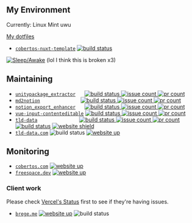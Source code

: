 ## My Environment

Currently: Linux Mint uwu

[My dotfiles](https://github.com/Cobertos/dotfiles)

* [`cobertos-nuxt-template`](https://github.com/Cobertos/cobertos-nuxt-template) <a href="https://github.com/Cobertos/cobertos-nuxt-template/actions" target="_blank"><img alt="build status" src="https://github.com/Cobertos/cobertos-nuxt-template/workflows/Package%20Tests/badge.svg"></a>


[![Sleep/Awake](https://sleebies.vercel.app/api/95QFMH)](https://github.com/Cobertos/sleebies)  (lol I think this is broken x3)

## Maintaining

* [`unitypackage_extractor`](https://github.com/Cobertos/unitypackage_extractor) &nbsp;&nbsp;&nbsp;&nbsp;&nbsp;<a href="https://github.com/Cobertos/unitypackage_extractor/actions" target="_blank"><img alt="build status" src="https://github.com/Cobertos/unitypackage_extractor/workflows/Package%20Tests/badge.svg"> <img alt="issue count" src="https://img.shields.io/github/issues/Cobertos/unitypackage_extractor?color=ffffff"> <img alt="pr count" src="https://img.shields.io/github/issues-pr/Cobertos/unitypackage_extractor?color=ffffff"></a>
* [`md2notion`](https://github.com/Cobertos/md2notion) &nbsp;&nbsp;&nbsp;&nbsp;&nbsp;&nbsp;&nbsp;&nbsp;&nbsp;&nbsp;&nbsp;&nbsp;&nbsp;&nbsp;&nbsp;&nbsp;&nbsp;&nbsp;&nbsp;&nbsp;&nbsp;&nbsp;&nbsp;&nbsp;&nbsp;&nbsp;<a href="https://github.com/Cobertos/md2notion/actions" target="_blank"><img alt="build status" src="https://github.com/Cobertos/md2notion/workflows/Package%20Tests/badge.svg"> <img alt="issue count" src="https://img.shields.io/github/issues/Cobertos/md2notion?color=ffffff"> <img alt="pr count" src="https://img.shields.io/github/issues-pr/Cobertos/md2notion?color=ffffff"></a>
* [`notion_export_enhancer`](https://github.com/Cobertos/notion_export_enhancer) &nbsp;&nbsp;&nbsp;&nbsp;&nbsp;<a href="https://github.com/Cobertos/notion_export_enhancer/actions" target="_blank"><img alt="build status" src="https://github.com/Cobertos/notion_export_enhancer/workflows/Package%20Tests/badge.svg"> <img alt="issue count" src="https://img.shields.io/github/issues/Cobertos/notion_export_enhancer?color=ffffff"> <img alt="pr count" src="https://img.shields.io/github/issues-pr/Cobertos/notion_export_enhancer?color=ffffff"></a>
* [`vue-input-contenteditable`](https://github.com/Cobertos/vue-input-contenteditable) <a href="https://github.com/Cobertos/vue-input-contenteditable/actions" target="_blank"><img alt="build status" src="https://github.com/Cobertos/vue-input-contenteditable/workflows/Package%20Tests/badge.svg"> <img alt="issue count" src="https://img.shields.io/github/issues/Cobertos/vue-input-contenteditable?color=ffffff"> <img alt="pr count" src="https://img.shields.io/github/issues-pr/Cobertos/vue-input-contenteditable?color=ffffff"></a>
* [`tld-data`](https://github.com/Cobertos/tld-data/) &nbsp;&nbsp;&nbsp;&nbsp;&nbsp;&nbsp;&nbsp;&nbsp;&nbsp;&nbsp;&nbsp;&nbsp;&nbsp;&nbsp;&nbsp;&nbsp;&nbsp;&nbsp;&nbsp;&nbsp;&nbsp;&nbsp;&nbsp;&nbsp;&nbsp;&nbsp;&nbsp;<a href="https://github.com/Cobertos/tld-data/actions" target="_blank"><img alt="build status" src="https://github.com/Cobertos/tld-data/workflows/Package%20Tests/badge.svg"> <img alt="issue count" src="https://img.shields.io/github/issues/Cobertos/tld-data?color=ffffff"> <img alt="pr count" src="https://img.shields.io/github/issues-pr/Cobertos/tld-data?color=ffffff"></a> <a href="https://github.com/Cobertos/tld-data/actions" target="_blank"><img alt="build status" src="https://github.com/Cobertos/tld-data/workflows/Fetch%20Data/badge.svg"></a> <a href="https://tld-data.com" target="_blank"><img alt="website shield" src="https://img.shields.io/badge/website-tld--data.com-888888.svg"></a>
* [`tld-data.com`](https://github.com/Cobertos/tld-data.com/) <img alt="build status" src="https://vercel-badge-fork.vercel.app/api/cobertos/tld-data.com"> <a href="https://tld-data.com" target="_blank"><img alt="website up" src="https://shields.b4t.to/website?down_color=red&down_message=down&up_color=green&up_message=up&url=https%3A%2F%2Ftld-data.com"></a>



## Monitoring

* [`cobertos.com`](https://cobertos.com) <a href="https://cobertos.com" target="_blank"><img alt="website up" src="https://shields.b4t.to/website?down_color=red&down_message=down&up_color=green&up_message=up&url=https%3A%2F%2Fcobertos.com"></a>
* [`freespace.dev`](https://freespace.dev) <a href="https://freespace.dev" target="_blank"><img alt="website up" src="https://shields.b4t.to/website?down_color=red&down_message=down&up_color=green&up_message=up&url=https%3A%2F%2Ffreespace.dev"></a>

### Client work

Please check [Vercel's Status](https://www.vercel-status.com/) first to see if they're having issues.

* [`brege.me`](https://brege.me) <a href="https://brege.me" target="_blank"><img alt="website up" src="https://shields.b4t.to/website?down_color=red&down_message=down&up_color=green&up_message=up&url=https%3A%2F%2Fbrege.me"></a> <img alt="build status" src="https://vercel-badge-fork.vercel.app/api/cobertos/commisioned-brege-me">
